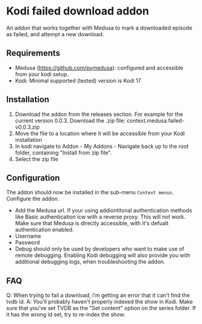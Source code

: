 # Kodi failed download addon

An addon that works together with Medusa to mark a downloaded episode as failed, and attempt a new download.

## Requirements
* Medusa (https://github.com/pymedusa): configured and accessible from your kodi setup.
* Kodi: Minimal supported (tested) version is Kodi 17

## Installation
1. Download the addon from the releases section. For example for the current version 0.0.3. Download the .zip file: context.medusa.failed-v0.0.3.zip
2. Move the file to a location where it will be accessible from your Kodi installation
3. In kodi navigate to Addon - My Addons - Navigate back up to the root folder, containing "Install from zip file".
4. Select the zip file

## Configuration
The addon should now be installed in the sub-menu `Context menus`. Configure the addon.
* Add the Medusa url. If your using addiontitonal authentication methods like Basic authentication icw with a reverse proxy. This will not work. Make sure that Medusa is directly accessible, with it's defualt authentication enabled.
* Username
* Password
* Debug should only be used by developers who want to make use of remote debugging. Enabling Kodi debugging will also provide you with additional debugging logs, when troubleshooting the addon.

## FAQ

Q: When trying to fail a download, i'm getting an error that it can't find the tvdb id.
A: You'll probably haven't properly indexed the show in Kodi. Make sure that you've set TVDB as the "Set content" option on the series folder. If it has the wrong id set, try to re-index the show.
